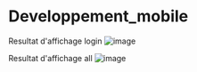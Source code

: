 # Developpement_mobile
Resultat d'affichage login
![image](https://user-images.githubusercontent.com/125827737/219973658-fb087361-37c0-46fa-80bc-d8a20d0c6c93.png)

Resultat d'affichage all
![image](https://user-images.githubusercontent.com/125827737/219973693-7d24caaa-a596-48b4-9921-0296ec1f25f1.png)

